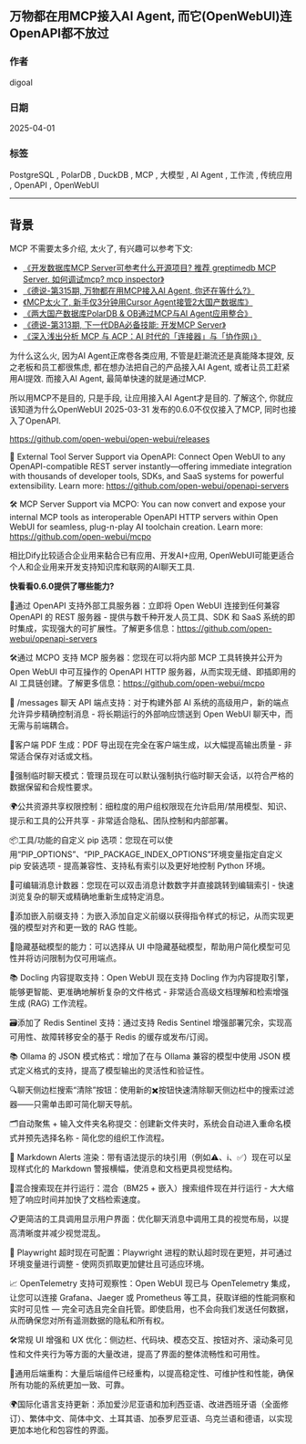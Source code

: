 ## 万物都在用MCP接入AI Agent, 而它(OpenWebUI)连OpenAPI都不放过  
                  
### 作者                  
digoal                  
                  
### 日期                  
2025-04-01                 
                  
### 标签                  
PostgreSQL , PolarDB , DuckDB , MCP , 大模型 , AI Agent , 工作流 , 传统应用 , OpenAPI , OpenWebUI         
                  
----                  
                  
## 背景    
MCP 不需要太多介绍, 太火了, 有兴趣可以参考下文:   
- [《开发数据库MCP Server可参考什么开源项目? 推荐 greptimedb MCP Server. 如何调试mcp? mcp inspector》](../202503/20250331_03.md)    
- [《德说-第315期, 万物都在用MCP接入AI Agent, 你还在等什么?》](../202503/20250327_05.md)    
- [《MCP太火了, 新手仅3分钟用Cursor Agent接管2大国产数据库》](../202503/20250327_04.md)    
- [《两大国产数据库PolarDB & OB通过MCP与AI Agent应用整合》](../202503/20250326_02.md)    
- [《德说-第313期, 下一代DBA必备技能: 开发MCP Server》](../202503/20250324_05.md)    
- [《深入浅出分析 MCP 与 ACP：AI 时代的「连接器」与「协作网」》](../202503/20250318_01.md)      
  
为什么这么火, 因为AI Agent正席卷各类应用, 不管是赶潮流还是真能降本提效, 反之老板和员工都很焦虑, 都在想办法把自己的产品接入AI Agent, 或者让员工赶紧用AI提效. 而接入AI Agent, 最简单快速的就是通过MCP.     
  
所以用MCP不是目的, 只是手段, 让应用接入AI Agent才是目的. 了解这个, 你就应该知道为什么OpenWebUI 2025-03-31 发布的0.6.0不仅仅接入了MCP, 同时也接入了OpenAPI.  
  
https://github.com/open-webui/open-webui/releases  
  
🧩 External Tool Server Support via OpenAPI: Connect Open WebUI to any OpenAPI-compatible REST server instantly—offering immediate integration with thousands of developer tools, SDKs, and SaaS systems for powerful extensibility. Learn more: https://github.com/open-webui/openapi-servers  
  
🛠️ MCP Server Support via MCPO: You can now convert and expose your internal MCP tools as interoperable OpenAPI HTTP servers within Open WebUI for seamless, plug-n-play AI toolchain creation. Learn more: https://github.com/open-webui/mcpo  
  
相比Dify比较适合企业用来黏合已有应用、开发AI+应用, OpenWebUI可能更适合个人和企业用来开发支持知识库和联网的AI聊天工具.    
  
<b> 快看看0.6.0提供了哪些能力? </b>   
  
🧩通过 OpenAPI 支持外部工具服务器：立即将 Open WebUI 连接到任何兼容 OpenAPI 的 REST 服务器 - 提供与数千种开发人员工具、SDK 和 SaaS 系统的即时集成，实现强大的可扩展性。了解更多信息：https://github.com/open-webui/openapi-servers  
  
🛠️通过 MCPO 支持 MCP 服务器：您现在可以将内部 MCP 工具转换并公开为 Open WebUI 中可互操作的 OpenAPI HTTP 服务器，从而实现无缝、即插即用的 AI 工具链创建。了解更多信息：https://github.com/open-webui/mcpo  
  
📨 /messages 聊天 API 端点支持：对于构建外部 AI 系统的高级用户，新的端点允许异步精确控制消息 - 将长期运行的外部响应馈送到 Open WebUI 聊天中，而无需与前端耦合。  
  
📝客户端 PDF 生成：PDF 导出现在完全在客户端生成，以大幅提高输出质量 - 非常适合保存对话或文档。  
  
💼强制临时聊天模式：管理员现在可以默认强制执行临时聊天会话，以符合严格的数据保留和合规性要求。  
  
🌍公共资源共享权限控制：细粒度的用户组权限现在允许启用/禁用模型、知识、提示和工具的公开共享 - 非常适合隐私、团队控制和内部部署。  
  
📦工具/功能的自定义 pip 选项：您现在可以使用“PIP_OPTIONS”、“PIP_PACKAGE_INDEX_OPTIONS”环境变量指定自定义 pip 安装选项 - 提高兼容性、支持私有索引以及更好地控制 Python 环境。  
  
🔢可编辑消息计数器：您现在可以双击消息计数数字并直接跳转到编辑索引 - 快速浏览复杂的聊天或精确地重新生成特定消息。  
  
🧠添加嵌入前缀支持：为嵌入添加自定义前缀以获得指令样式的标记，从而实现更强的模型对齐和更一致的 RAG 性能。  
  
🙈隐藏基础模型的能力：可以选择从 UI 中隐藏基础模型，帮助用户简化模型可见性并将访问限制为仅可用端点。  
  
📚 Docling 内容提取支持：Open WebUI 现在支持 Docling 作为内容提取引擎，能够更智能、更准确地解析复杂的文件格式 - 非常适合高级文档理解和检索增强生成 (RAG) 工作流程。  
  
🗃️添加了 Redis Sentinel 支持：通过支持 Redis Sentinel 增强部署冗余，实现高可用性、故障转移安全的基于 Redis 的缓存或发布/订阅。  
  
📚 Ollama 的 JSON 模式格式：增加了在与 Ollama 兼容的模型中使用 JSON 模式定义格式的支持，提高了模型输出的灵活性和验证性。  
  
🔍聊天侧边栏搜索“清除”按钮：使用新的✖️按钮快速清除聊天侧边栏中的搜索过滤器——只需单击即可简化聊天导航。  
  
🗂️自动聚焦 + 输入文件夹名称提交：创建新文件夹时，系统会自动进入重命名模式并预先选择名称 - 简化您的组织工作流程。  
  
🧱 Markdown Alerts 渲染：带有语法提示的块引用（例如⚠️、ℹ️、✅）现在可以呈现样式化的 Markdown 警报横幅，使消息和文档更具视觉结构。  
  
🔁混合搜索现在并行运行：混合（BM25 + 嵌入）搜索组件现在并行运行 - 大大缩短了响应时间并加快了文档检索速度。  
  
📋更简洁的工具调用显示用户界面：优化聊天消息中调用工具的视觉布局，以提高清晰度并减少视觉混乱。  
  
🧪 Playwright 超时现在可配置：Playwright 进程的默认超时现在更短，并可通过环境变量进行调整 - 使网页抓取更加健壮且可适应环境。  
  
📈 OpenTelemetry 支持可观察性：Open WebUI 现已与 OpenTelemetry 集成，让您可以连接 Grafana、Jaeger 或 Prometheus 等工具，获取详细的性能洞察和实时可见性 — 完全可选且完全自托管。即使启用，也不会向我们发送任何数据，从而确保您对所有遥测数据的隐私和所有权。  
  
🛠常规 UI 增强和 UX 优化：侧边栏、代码块、模态交互、按钮对齐、滚动条可见性和文件夹行为等方面的大量改进，提高了界面的整体流畅性和可用性。  
  
🧱通用后端重构：大量后端组件已经重构，以提高稳定性、可维护性和性能，确保所有功能的系统更加一致、可靠。  
  
🌍国际化语言支持更新：添加爱沙尼亚语和加利西亚语、改进西班牙语（全面修订）、繁体中文、简体中文、土耳其语、加泰罗尼亚语、乌克兰语和德语，以实现更加本地化和包容性的界面。  
  
  
